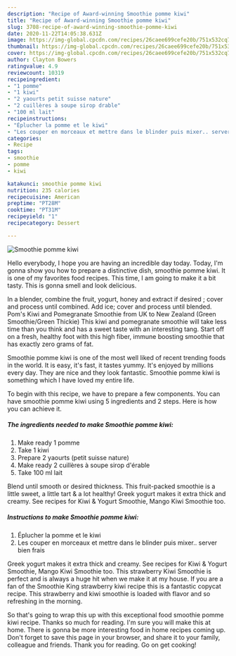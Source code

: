 ```yaml
---
description: "Recipe of Award-winning Smoothie pomme kiwi"
title: "Recipe of Award-winning Smoothie pomme kiwi"
slug: 3708-recipe-of-award-winning-smoothie-pomme-kiwi
date: 2020-11-22T14:05:38.631Z
image: https://img-global.cpcdn.com/recipes/26caee699cefe20b/751x532cq70/smoothie-pomme-kiwi-photo-principale-de-la-recette.jpg
thumbnail: https://img-global.cpcdn.com/recipes/26caee699cefe20b/751x532cq70/smoothie-pomme-kiwi-photo-principale-de-la-recette.jpg
cover: https://img-global.cpcdn.com/recipes/26caee699cefe20b/751x532cq70/smoothie-pomme-kiwi-photo-principale-de-la-recette.jpg
author: Clayton Bowers
ratingvalue: 4.9
reviewcount: 10319
recipeingredient:
- "1 pomme"
- "1 kiwi"
- "2 yaourts petit suisse nature"
- "2 cuillères à soupe sirop drable"
- "100 ml lait"
recipeinstructions:
- "Éplucher la pomme et le kiwi"
- "Les couper en morceaux et mettre dans le blinder puis mixer.. server bien frais"
categories:
- Recipe
tags:
- smoothie
- pomme
- kiwi

katakunci: smoothie pomme kiwi 
nutrition: 235 calories
recipecuisine: American
preptime: "PT28M"
cooktime: "PT31M"
recipeyield: "1"
recipecategory: Dessert

---
```



![Smoothie pomme kiwi](https://img-global.cpcdn.com/recipes/26caee699cefe20b/751x532cq70/smoothie-pomme-kiwi-photo-principale-de-la-recette.jpg)

Hello everybody, I hope you are having an incredible day today. Today, I'm gonna show you how to prepare a distinctive dish, smoothie pomme kiwi. It is one of my favorites food recipes. This time, I am going to make it a bit tasty. This is gonna smell and look delicious.

In a blender, combine the fruit, yogurt, honey and extract if desired ; cover and process until combined. Add ice; cover and process until blended. Pom&#39;s Kiwi and Pomegranate Smoothie from UK to New Zealand (Green Smoothie/Green Thickie) This kiwi and pomegranate smoothie will take less time than you think and has a sweet taste with an interesting tang. Start off on a fresh, healthy foot with this high fiber, immune boosting smoothie that has exactly zero grams of fat.

Smoothie pomme kiwi is one of the most well liked of recent trending foods in the world. It is easy, it's fast, it tastes yummy. It's enjoyed by millions every day. They are nice and they look fantastic. Smoothie pomme kiwi is something which I have loved my entire life.


To begin with this recipe, we have to prepare a few components. You can have smoothie pomme kiwi using 5 ingredients and 2 steps. Here is how you can achieve it.

<!--inarticleads1-->

##### The ingredients needed to make Smoothie pomme kiwi:

1. Make ready 1 pomme
1. Take 1 kiwi
1. Prepare 2 yaourts (petit suisse nature)
1. Make ready 2 cuillères à soupe sirop d&#39;érable
1. Take 100 ml lait


Blend until smooth or desired thickness. This fruit-packed smoothie is a little sweet, a little tart &amp; a lot healthy! Greek yogurt makes it extra thick and creamy. See recipes for Kiwi &amp; Yogurt Smoothie, Mango Kiwi Smoothie too. 

<!--inarticleads2-->

##### Instructions to make Smoothie pomme kiwi:

1. Éplucher la pomme et le kiwi
1. Les couper en morceaux et mettre dans le blinder puis mixer.. server bien frais


Greek yogurt makes it extra thick and creamy. See recipes for Kiwi &amp; Yogurt Smoothie, Mango Kiwi Smoothie too. This strawberry Kiwi Smoothie is perfect and is always a huge hit when we make it at my house. If you are a fan of the Smoothie King strawberry kiwi recipe this is a fantastic copycat recipe. This strawberry and kiwi smoothie is loaded with flavor and so refreshing in the morning. 

So that's going to wrap this up with this exceptional food smoothie pomme kiwi recipe. Thanks so much for reading. I'm sure you will make this at home. There is gonna be more interesting food in home recipes coming up. Don't forget to save this page in your browser, and share it to your family, colleague and friends. Thank you for reading. Go on get cooking!
